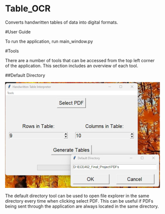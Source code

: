 # Table_OCR
Converts handwritten tables of data into digital formats.

#User Guide

To run the application, run main_window.py

#Tools

There are a number of tools that can be accessed from the top left corner of the application. 
This section includes an overview of each tool.

##Default Directory

![Alt text](Readme_Images/Image_1.png)

The default directory tool can be used to open file explorer in the same directory every time when clicking select PDF. 
This can be useful if PDFs being sent through the application are always located in the same directory.